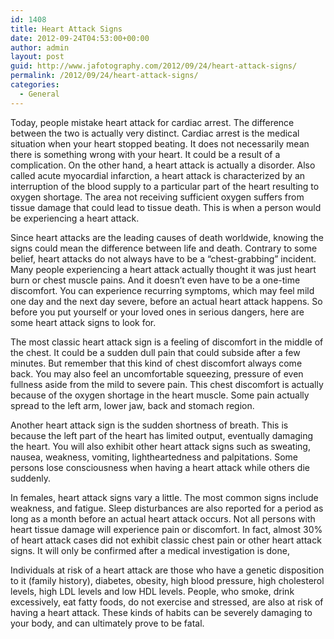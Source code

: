 ```yaml
---
id: 1408
title: Heart Attack Signs
date: 2012-09-24T04:53:00+00:00
author: admin
layout: post
guid: http://www.jafotography.com/2012/09/24/heart-attack-signs/
permalink: /2012/09/24/heart-attack-signs/
categories:
  - General
---
```

Today, people mistake heart attack for cardiac arrest. The difference between the two is actually very distinct. Cardiac arrest is the medical situation when your heart stopped beating. It does not necessarily mean there is something wrong with your heart. It could be a result of a complication. On the other hand, a heart attack is actually a disorder. Also called acute myocardial infarction, a heart attack is characterized by an interruption of the blood supply to a particular part of the heart resulting to oxygen shortage. The area not receiving sufficient oxygen suffers from tissue damage that could lead to tissue death. This is when a person would be experiencing a heart attack.

Since heart attacks are the leading causes of death worldwide, knowing the signs could mean the difference between life and death. Contrary to some belief, heart attacks do not always have to be a &#8220;chest-grabbing&#8221; incident. Many people experiencing a heart attack actually thought it was just heart burn or chest muscle pains. And it doesn&#8217;t even have to be a one-time discomfort. You can experience recurring symptoms, which may feel mild one day and the next day severe, before an actual heart attack happens. So before you put yourself or your loved ones in serious dangers, here are some heart attack signs to look for.

The most classic heart attack sign is a feeling of discomfort in the middle of the chest. It could be a sudden dull pain that could subside after a few minutes. But remember that this kind of chest discomfort always come back. You may also feel an uncomfortable squeezing, pressure of even fullness aside from the mild to severe pain. This chest discomfort is actually because of the oxygen shortage in the heart muscle. Some pain actually spread to the left arm, lower jaw, back and stomach region.

Another heart attack sign is the sudden shortness of breath. This is because the left part of the heart has limited output, eventually damaging the heart. You will also exhibit other heart attack signs such as sweating, nausea, weakness, vomiting, lightheartedness and palpitations. Some persons lose consciousness when having a heart attack while others die suddenly.

In females, heart attack signs vary a little. The most common signs include weakness, and fatigue. Sleep disturbances are also reported for a period as long as a month before an actual heart attack occurs. Not all persons with heart tissue damage will experience pain or discomfort. In fact, almost 30% of heart attack cases did not exhibit classic chest pain or other heart attack signs. It will only be confirmed after a medical investigation is done,

Individuals at risk of a heart attack are those who have a genetic disposition to it (family history), diabetes, obesity, high blood pressure, high cholesterol levels, high LDL levels and low HDL levels. People, who smoke, drink excessively, eat fatty foods, do not exercise and stressed, are also at risk of having a heart attack. These kinds of habits can be severely damaging to your body, and can ultimately prove to be fatal.